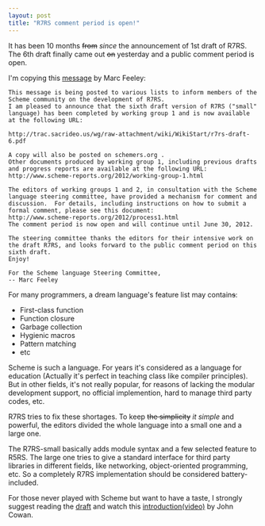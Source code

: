 ```yaml
---
layout: post
title: "R7RS comment period is open!"
---
```


It has been 10 months <s>from</s> _since_ the announcement of 1st draft of R7RS. The 6th draft
finally came out <s>on</s> yesterday and a public comment period is open.

I'm copying this [message](http://lists.scheme-reports.org/pipermail/scheme-reports/2012-February/001816.html) by Marc Feeley:

    This message is being posted to various lists to inform members of the Scheme community on the development of R7RS.
    I am pleased to announce that the sixth draft version of R7RS ("small" language) has been completed by working group 1 and is now available at the following URL:

    http://trac.sacrideo.us/wg/raw-attachment/wiki/WikiStart/r7rs-draft-6.pdf

    A copy will also be posted on schemers.org .
    Other documents produced by working group 1, including previous drafts and progress reports are available at the following URL:
    http://www.scheme-reports.org/2012/working-group-1.html

    The editors of working groups 1 and 2, in consultation with the Scheme language steering committee, have provided a mechanism for comment and discussion.  For details, including instructions on how to submit a formal comment, please see this document:
    http://www.scheme-reports.org/2012/process1.html
    The comment period is now open and will continue until June 30, 2012.

    The steering committee thanks the editors for their intensive work on the draft R7RS, and looks forward to the public comment period on this sixth draft.
    Enjoy!

    For the Scheme language Steering Committee,
    -- Marc Feeley

For many programmers, a dream language's feature list may contain<s>s</s>:

* First-class function
* Function closure
* Garbage collection
* Hygienic macros
* Pattern matching
* etc

Scheme is such a language. For years it's considered as a language for education (Actually it's perfect in teaching class like compiler principles). But in other fields, it's not really popular, for reasons of lacking the modular development support, no official implemention, hard to manage third party codes, etc.

R7RS tries to fix these shortages. To keep <s>the simplicity</s> _it simple_ and powerful, the editors divided the whole language into a small one and a large one.

The R7RS-small basically adds module syntax and a few selected feature to R5RS. The large one tries to give a standard interface for third party libraries in different fields, like networking, object-oriented programming, etc. So a completely R7RS implementation should be considered battery-included.

For those never played with Scheme but want to have a taste, I strongly suggest reading the [draft](http://trac.sacrideo.us/wg/raw-attachment/wiki/WikiStart/r7rs-draft-6.pdf) and watch this [introduction(video)](http://vimeo.com/29391029) by John Cowan.
